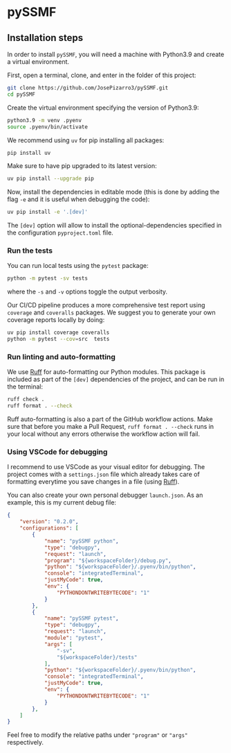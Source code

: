 # pySSMF

## Installation steps

In order to install `pySSMF`, you will need a machine with Python3.9 and create a virtual environment.

First, open a terminal, clone, and enter in the folder of this project:
```sh
git clone https://github.com/JosePizarro3/pySSMF.git
cd pySSMF
```

Create the virtual environment specifying the version of Python3.9:
```sh
python3.9 -m venv .pyenv
source .pyenv/bin/activate
```

We recommend using `uv` for pip installing all packages:
```sh
pip install uv
```

Make sure to have pip upgraded to its latest version:
```sh
uv pip install --upgrade pip
```

Now, install the dependencies in editable mode (this is done by adding the flag `-e` and it is useful when debugging the code):
```sh
uv pip install -e '.[dev]'
```

The `[dev]` option will allow to install the optional-dependencies specified in the configuration `pyproject.toml` file.

### Run the tests

You can run local tests using the `pytest` package:

```sh
python -m pytest -sv tests
```

where the `-s` and `-v` options toggle the output verbosity.

Our CI/CD pipeline produces a more comprehensive test report using `coverage` and `coveralls` packages. We suggest you to generate your own coverage reports locally by doing:

```sh
uv pip install coverage coveralls
python -m pytest --cov=src  tests
```

### Run linting and auto-formatting

We use [Ruff](https://docs.astral.sh/ruff/) for auto-formatting our Python modules. This package is included as part of the `[dev]` dependencies of the project, and can be run in the terminal:

```sh
ruff check .
ruff format . --check
```

Ruff auto-formatting is also a part of the GitHub workflow actions. Make sure that before you make a Pull Request, `ruff format . --check` runs in your local without any errors otherwise the workflow action will fail.

### Using VSCode for debugging

I recommend to use VSCode as your visual editor for debugging. The project comes with a `settings.json` file which already takes care of formatting everytime you save changes in a file (using [Ruff](https://docs.astral.sh/ruff/)).

You can also create your own personal debugger `launch.json`. As an example, this is my current debug file:
```json
{
    "version": "0.2.0",
    "configurations": [
        {
            "name": "pySSMF python",
            "type": "debugpy",
            "request": "launch",
            "program": "${workspaceFolder}/debug.py",
            "python": "${workspaceFolder}/.pyenv/bin/python",
            "console": "integratedTerminal",
            "justMyCode": true,
            "env": {
                "PYTHONDONTWRITEBYTECODE": "1"
            }
        },
        {
            "name": "pySSMF pytest",
            "type": "debugpy",
            "request": "launch",
            "module": "pytest",
            "args": [
                "-sv",
                "${workspaceFolder}/tests"
            ],
            "python": "${workspaceFolder}/.pyenv/bin/python",
            "console": "integratedTerminal",
            "justMyCode": true,
            "env": {
                "PYTHONDONTWRITEBYTECODE": "1"
            }
        },
    ]
}
```

Feel free to modify the relative paths under `"program"` or `"args"` respectively.
